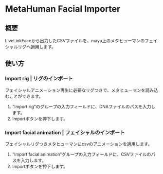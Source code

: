 # MetaHuman Facial Importer

## 概要

LiveLinkFaceから出力したCSVファイルを、maya上のメタヒューマンのフェイシャルリグへ適用します。

## 使い方

### Import rig | リグのインポート

フェイシャルアニメーション再生に必要なリグつきで、メタヒューマンを読み込むことができます。

1. "Import rig"のグループの入力フィールドに、DNAファイルのパスを入力します。
2. Importボタンを押下します。

### Import facial animation | フェイシャルのインポート

フェイシャルリグつきメタヒューマンにcsvのアニメーションを適用します。

1. ”Import facial animation”グループの入力フィールドに、CSVファイルのパスを入力します。
2. Importボタンを押下します。

